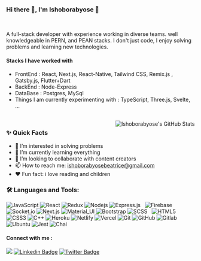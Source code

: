 ### Hi there 👋, I'm Ishoborabyose 👨‍

<br/>

<p>
A full-stack developer with experience working in diverse teams. well knowledgeable 
in PERN, and PEAN stacks. I don't just code, I enjoy solving problems and learning 
new technologies.</p>

#### Stacks I have worked with

- FrontEnd :  React, Next.js, React-Native, Tailwind CSS, Remix.js , Gatsby.js, Flutter+Dart
- BackEnd : Node-Express
- DataBase : Postgres, MySql  
- Things I am currently experimenting with : TypeScript, Three.js, Svelte, ...
<br/>



  <img align="right" alt="Ishoborabyose's GitHub Stats" src="https://github-readme-stats.vercel.app/api?username=ishoborabyose&show_icons=true$hide_border=true" />
  
### ✨ Quick Facts

- 👀 I’m interested in solving problems
- 🌱 I’m currently learning everything
- 💞️ I’m looking to collaborate with content creators
- 📫 How to reach me: ishoborabyosebeatrice@gmail.com
- ❤ Fun fact: i love reading and children

<!-- - 📝 [Resume]) -->

### 🛠️ Languages and Tools:

![JavaScript](https://img.shields.io/badge/-JavaScript-black?style=flat-square&logo=javascript)
![React](https://img.shields.io/badge/-React-black?style=flat-square&logo=react)
![Redux](https://img.shields.io/badge/-Redux-black?style=flat-square&logo=Redux)
![Nodejs](https://img.shields.io/badge/-Nodejs-black?style=flat-square&logo=Node.js)
![Express.js](https://img.shields.io/badge/Express.js-000000?style=flat-square&logo=express&logoColor=white)
<img src="https://img.shields.io/badge/PostgreSQL-000000?style=flat-square&logo=postgresql&logoColor=white" alt="" />
<img src="https://img.shields.io/badge/MySQL-000000?style=flat-square&logo=mysql&logoColor=white" alt="" />
![Firebase](https://img.shields.io/badge/-Firebase-black?style=flat-square&logo=Firebase)
 <img src="https://img.shields.io/badge/Babel-000000?style=flat-square&logo=babel&logoColor=white" alt="" />
![Socket.io](https://img.shields.io/badge/-Socket-black?style=flat-square&logo=socket.io)
![Next.js](https://img.shields.io/badge/-Next-black?style=flat-square&logo=Next.js)
![Material_UI](https://img.shields.io/badge/-Material_UI-black?style=flat-square&logo=material-ui)
![Bootstrap](https://img.shields.io/badge/-Bootstrap-black?style=flat-square&logo=bootstrap)
![SCSS](https://img.shields.io/badge/-SCSS-black?style=flat-square&logo=SASS)
 <img src="https://img.shields.io/badge/Swagger-000000?style=flat-square&logo=Swagger&logoColor=white" alt="" />
 <img src="https://img.shields.io/badge/Tailwind_CSS-000?style=flat-square&logo=tailwind-css&logoColor=white" alt="" />
![HTML5](https://img.shields.io/badge/-HTML5-black?style=flat-square&logo=html5&logoColor=white)
![CSS3](https://img.shields.io/badge/-CSS3-black?style=flat-square&logo=css3)
![C++](https://img.shields.io/badge/-C++-black?style=flat-square&logo=c)
![Heroku](https://img.shields.io/badge/-Heroku-black?style=flat-square&logo=heroku)
![Netlify](https://img.shields.io/badge/-Netlify-black?style=flat-square&logo=netlify)
![Vercel](https://img.shields.io/badge/-Vercel-black?style=flat-square&logo=vercel)
![Git](https://img.shields.io/badge/-Git-black?style=flat-square&logo=git)
![GitHub](https://img.shields.io/badge/-GitHub-black?style=flat-square&logo=github)
![Gitlab](https://img.shields.io/badge/-Gitlab-black?style=flat-square&logo=gitlab)
![Ubuntu](https://img.shields.io/badge/-Ubuntu-black?style=flat-square&logo=ubuntu)
![Jest](https://img.shields.io/badge/-Jest-black?style=flat-square&logo=Jest)
![Chai](https://img.shields.io/badge/-Chai-black?style=flat-square&logo=Chai)
 <img src="	https://img.shields.io/badge/Mocha-000000?style=flat-square&logo=Mocha&logoColor=white" alt="" />
 <img src="https://img.shields.io/badge/flutter-000?style=flat-square&logo=flutter&logoColor=white" alt="" />
 <img src="https://img.shields.io/badge/dart-000?style=flat-square&logo=dart&logoColor=white" alt="" />

#### Connect with me : 
 <a href="https://www.codewars.com/users/IshoborabyoseBeatrice"> <img src="https://www.codewars.com/users/IshoborabyoseBeatrice/badges/micro" /></a>
[![Linkedin Badge](https://img.shields.io/badge/-Ishoborabyose-blue?style=flat-square&logo=Linkedin&logoColor=white&link=https://www.linkedin.com/in/ishoborabyose-beatrice/)](https://www.linkedin.com/in/ishoborabyose-beatrice/) [![Twitter Badge](https://img.shields.io/badge/-Ishoborabyose-blue?style=flat-square&logo=Twitter&logoColor=white&link=https://twitter.com/ishoborabyose)](https://twitter.com/ishoborabyose)



